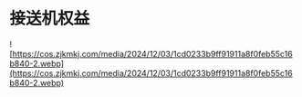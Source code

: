 # 接送机权益

![https://cos.zjkmkj.com/media/2024/12/03/1cd0233b9ff91911a8f0feb55c16b840-2.webp](https://cos.zjkmkj.com/media/2024/12/03/1cd0233b9ff91911a8f0feb55c16b840-2.webp)
